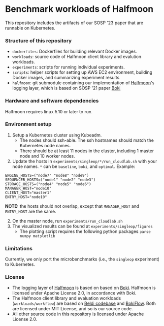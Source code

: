 Benchmark workloads of Halfmoon
==================================

This repository includes the artifacts of our SOSP '23 paper that are runnable on Kubernetes.

### Structure of this repository ###

* `dockerfiles`: Dockerfiles for building relevant Docker images.
* `workloads`: source code of Halfmoon client library and evalution workloads. 
* `experiments`: scripts for running individual experiments.
* `scripts`: helper scripts for setting up AWS EC2 environment, building Docker images, and summarizing experiment results.
* `halfmoon`: git submodule containing our implementation of [Halfmoon](https://github.com/pkusys/Halfmoon)'s logging layer, which is based on SOSP '21 paper [Boki](https://github.com/ut-osa/boki)

### Hardware and software dependencies ###

Halfmoon requires linux 5.10 or later to run.

### Environment setup ###

1. Setup a Kubernetes cluster using Kubeadm.
   - The nodes should ssh-able. The ssh hostnames should match the Kubernetes node names.
   - There should be at least 11 nodes in the cluster, including 1 master node and 10 worker nodes.
2. Update the hosts in `experiments/singleop/*/run_cloudlab.sh` with your node names. `*` can be `baseline`, `boki`, and `optimal`. Example:
```shell
ENGINE_HOSTS=("node7" "node8" "node9")
SEQUENCER_HOSTS=("node1" "node2" "node3")
STORAGE_HOSTS=("node4" "node5" "node6")
MANAGER_HOST="node10"
CLIENT_HOST="master1"
ENTRY_HOST="node10"
```
**NOTE:** the hosts should not overlap, except that `MANAGER_HOST` and `ENTRY_HOST` are the same.

2. On the master node, run `experiments/run_cloudlab.sh`
3. The visualized results can be found at `experiments/singleop/figures`
   - The plotting script requires the following python packages `parse numpy matplotlib`

### Limitations

Currently, we only port the microbenchmarks (i.e., the `singleop` experiment) to Kubernetes.

### License ###

* The logging layer of [Halfmoon](https://github.com/pkusys/Halfmoon) is based on based on [Boki](https://github.com/ut-osa/boki). Halfmoon is licensed under Apache License 2.0, in accordance with Boki.
* The Halfmoon client library and evaluation workloads (`workloads/workflow`) are based on [Beldi codebase](https://github.com/eniac/Beldi) and [BokiFlow](https://github.com/ut-osa/boki-benchmarks). Both are licensed under MIT License, and so is our source code.
* All other source code in this repository is licensed under Apache License 2.0.